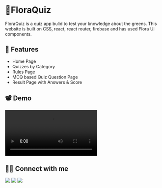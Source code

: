 # 🌿FloraQuiz

FloraQuiz is a quiz app bulid to test your knowledge about the greens. This website is built on CSS, react, react router, firebase and has used Flora UI components.

## 🚀 Features

- Home Page
- Quizzes by Category
- Rules Page
- MCQ based Quiz Question Page
- Result Page with Answers & Score


## 📽️ Demo

![](https://user-images.githubusercontent.com/72399705/179765429-f725bb43-f8bd-4c18-8516-fae06ba9e9c8.mp4)




## 👨‍💻 Connect with me

<a href="https://twitter.com/vrinda_mahajan"><img src="https://img.shields.io/badge/Twitter-1DA1F2?style=for-the-badge&logo=twitter&logoColor=white"/></a>
<a href="https://www.linkedin.com/in/vrinda-mahajan-7a2b2a20b/"><img src="https://img.shields.io/badge/LinkedIn-0077B5?style=for-the-badge&logo=linkedin&logoColor=white"/></a>
<a href="https://www.instagram.com/vrinda__mahajan/"><img src="https://img.shields.io/badge/Instagram-E4405F?style=for-the-badge&logo=instagram&logoColor=white"/></a>

